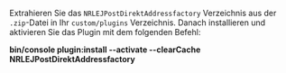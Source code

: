 Extrahieren Sie das `NRLEJPostDirektAddressfactory` Verzeichnis aus der `.zip`-Datei in Ihr `custom/plugins` Verzeichnis.
Danach installieren und aktivieren Sie das Plugin mit dem folgenden Befehl:

**bin/console plugin:install --activate --clearCache NRLEJPostDirektAddressfactory**
